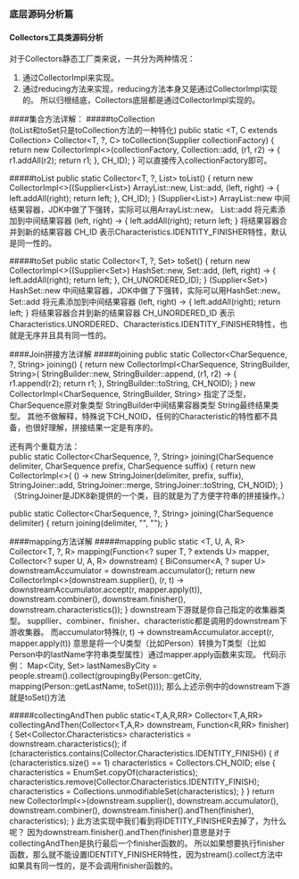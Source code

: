 ### 底层源码分析篇
#### Collectors工具类源码分析

对于Collectors静态工厂类来说，一共分为两种情况：
1. 通过CollectorImpl来实现。
2. 通过reducing方法来实现，reducing方法本身又是通过CollectorImpl实现的。
所以归根结底，Collectors底层都是通过CollectorImpl实现的。

####集合方法详解：
#####toCollection<br>(toList和toSet只是toCollection方法的一种特化)
public static <T, C extends Collection<T>>
    Collector<T, ?, C> toCollection(Supplier<C> collectionFactory) {
        return new CollectorImpl<>(collectionFactory, Collection<T>::add,
                                   (r1, r2) -> { r1.addAll(r2); return r1; },
                                   CH_ID);
    }
可以直接传入collectionFactory即可。

#####toList
public static <T>
    Collector<T, ?, List<T>> toList() {
        return new CollectorImpl<>((Supplier<List<T>>) ArrayList::new, List::add,
                                   (left, right) -> { left.addAll(right); return left; },
                                   CH_ID);
    }
(Supplier<List<T>>) ArrayList::new 中间结果容器，JDK中做了下强转，实际可以用ArrayList<T>::new。
List::add 将元素添加到中间结果容器
(left, right) -> { left.addAll(right); return left; }  将结果容器合并到新的结果容器
CH_ID 表示Characteristics.IDENTITY_FINISHER特性，默认是同一性的。

#####toSet
public static <T>
    Collector<T, ?, Set<T>> toSet() {
        return new CollectorImpl<>((Supplier<Set<T>>) HashSet::new, Set::add,
                                   (left, right) -> { left.addAll(right); return left; },
                                   CH_UNORDERED_ID);
    }
(Supplier<Set<T>>) HashSet::new 中间结果容器，JDK中做了下强转，实际可以用HashSet<T>::new。
Set::add 将元素添加到中间结果容器
(left, right) -> { left.addAll(right); return left; }  将结果容器合并到新的结果容器
CH_UNORDERED_ID 表示Characteristics.UNORDERED、Characteristics.IDENTITY_FINISHER特性，也就是无序并且具有同一性的。
   
####Join拼接方法详解
#####joining
public static Collector<CharSequence, ?, String> joining() {
        return new CollectorImpl<CharSequence, StringBuilder, String>(
                StringBuilder::new, StringBuilder::append,
                (r1, r2) -> { r1.append(r2); return r1; },
                StringBuilder::toString, CH_NOID);
    }
new CollectorImpl<CharSequence, StringBuilder, String> 指定了泛型，CharSequence原对象类型 StringBuilder中间结果容器类型 String最终结果类型。
其他不做解释，特殊说下CH_NOID，任何的Characteristic的特性都不具备，也很好理解，拼接结果一定是有序的。

还有两个重载方法：<br>
public static Collector<CharSequence, ?, String> joining(CharSequence delimiter,
                                                             CharSequence prefix,
                                                             CharSequence suffix) {
        return new CollectorImpl<>(
                () -> new StringJoiner(delimiter, prefix, suffix),
                StringJoiner::add, StringJoiner::merge,
                StringJoiner::toString, CH_NOID);
    }
（StringJoiner是JDK8新提供的一个类，目的就是为了方便字符串的拼接操作。）


public static Collector<CharSequence, ?, String> joining(CharSequence delimiter) {
        return joining(delimiter, "", "");
    }
    
####mapping方法详解
#####mapping
public static <T, U, A, R>
    Collector<T, ?, R> mapping(Function<? super T, ? extends U> mapper,
                               Collector<? super U, A, R> downstream) {
        BiConsumer<A, ? super U> downstreamAccumulator = downstream.accumulator();
        return new CollectorImpl<>(downstream.supplier(),
                                   (r, t) -> downstreamAccumulator.accept(r, mapper.apply(t)),
                                   downstream.combiner(), downstream.finisher(),
                                   downstream.characteristics());
    }
downstream下游就是你自己指定的收集器类型。
suppllier、combiner、finisher、characteristic都是调用的downstream下游收集器。
而accumulator特殊(r, t) -> downstreamAccumulator.accept(r, mapper.apply(t))
意思是将一个U类型（比如Person）转换为T类型（比如Person中的lastName字符串类型属性）通过mapper.apply函数来实现。
代码示例：
Map<City, Set<String>> lastNamesByCity
         = people.stream().collect(groupingBy(Person::getCity,
                                              mapping(Person::getLastName, toSet())));
那么上述示例中的downstream下游就是toSet()方法

#####collectingAndThen
public static<T,A,R,RR> Collector<T,A,RR> collectingAndThen(Collector<T,A,R> downstream,
                                                                Function<R,RR> finisher) {
        Set<Collector.Characteristics> characteristics = downstream.characteristics();
        if (characteristics.contains(Collector.Characteristics.IDENTITY_FINISH)) {
            if (characteristics.size() == 1)
                characteristics = Collectors.CH_NOID;
            else {
                characteristics = EnumSet.copyOf(characteristics);
                characteristics.remove(Collector.Characteristics.IDENTITY_FINISH);
                characteristics = Collections.unmodifiableSet(characteristics);
            }
        }
        return new CollectorImpl<>(downstream.supplier(),
                                   downstream.accumulator(),
                                   downstream.combiner(),
                                   downstream.finisher().andThen(finisher),
                                   characteristics);
    }
此方法实现中我们看到将IDETITY_FINISHER去掉了，为什么呢？
因为downstream.finisher().andThen(finisher)意思是对于collectingAndThen是执行最后一个finisher函数的。
所以如果想要执行finisher函数，那么就不能设置IDENTITY_FINISHER特性，因为stream().collect方法中如果具有同一性的，是不会调用finisher函数的。